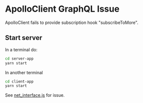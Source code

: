 # ApolloClient GraphQL Issue

ApolloClient fails to provide subscription hook "subscribeToMore".

## Start server

In a terminal do:

```bash
cd server-app
yarn start
```

In another terminal

```bash
cd client-app
yarn start
```

See [net_interface.js](https://github.com/bmsantos/graphql_subscriptions_issue/blob/master/client-app/src/net_interface.js#L18) for issue.

